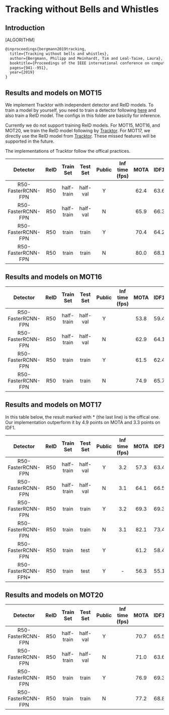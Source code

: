 # Tracking without Bells and Whistles

## Introduction

[ALGORITHM]

```latex
@inproceedings{bergmann2019tracking,
  title={Tracking without bells and whistles},
  author={Bergmann, Philipp and Meinhardt, Tim and Leal-Taixe, Laura},
  booktitle={Proceedings of the IEEE international conference on computer vision},
  pages={941--951},
  year={2019}
}
```

## Results and models on MOT15

We implement Tracktor with independent detector and ReID models. To train a model by yourself, you need to train a detector following [here](../../det/) and also train a ReID model.
The configs in this folder are basiclly for inference.

Currently we do not support training ReID models.
For MOT15, MOT16, and MOT20, we train the ReID model following by [Tracktor](https://github.com/phil-bergmann/tracking_wo_bnw).
For MOT17, we directly use the ReID model from [Tracktor](https://github.com/phil-bergmann/tracking_wo_bnw). These missed features will be supported in the future.

The implementations of Tracktor follow the offical practices.

|    Detector     |  ReID  | Train Set | Test Set | Public | Inf time (fps) | MOTA | IDF1 | FP | FN | IDSw. | Config | Download |
| :-------------: | :----: | :-------: | :------: | :----: | :------------: | :--: | :--: |:--:|:--:| :---: | :----: | :------: |
| R50-FasterRCNN-FPN | R50 | half-train | half-val | Y     |   | 62.4 | 63.6 | 1323 | 6642 | 123 | [config](tracktor_faster-rcnn_r50_fpn_4e_mot15-public-half.py) | [detector](https://download.openmmlab.com/mmtracking/mot/faster_rcnn/faster-rcnn_r50_fpn_4e_mot15-half-f48f6578.pth) [reid](https://download.openmmlab.com/mmtracking/mot/reid/tracktor_reid_r50_69e_mot15-f7980743.pth) |
| R50-FasterRCNN-FPN | R50 | half-train | half-val | N     |   | 65.9 | 66.3 | 3404 | 3746 | 184 | [config](tracktor_faster-rcnn_r50_fpn_4e_mot15-private-half.py) | [detector](https://download.openmmlab.com/mmtracking/mot/faster_rcnn/faster-rcnn_r50_fpn_4e_mot15-half-f48f6578.pth) [reid](https://download.openmmlab.com/mmtracking/mot/reid/tracktor_reid_r50_69e_mot15-f7980743.pth) |
| R50-FasterRCNN-FPN | R50 | train      | train    | Y     |   | 70.4 | 64.2 | 1125 | 11355 | 274 |  [config](tracktor_faster-rcnn_r50_fpn_4e_mot15-public.py) | [detector](https://download.openmmlab.com/mmtracking/mot/faster_rcnn/faster-rcnn_r50_fpn_4e_mot15-9e00ac7f.pth) [reid](https://download.openmmlab.com/mmtracking/mot/reid/tracktor_reid_r50_69e_mot15-f7980743.pth) |
| R50-FasterRCNN-FPN | R50 | train      | train    | N     |   | 80.0 | 68.1 | 3882 | 4255 | 478 | [config](tracktor_faster-rcnn_r50_fpn_4e_mot15-private.py) | [detector](https://download.openmmlab.com/mmtracking/mot/faster_rcnn/faster-rcnn_r50_fpn_4e_mot15-9e00ac7f.pth) [reid](https://download.openmmlab.com/mmtracking/mot/reid/tracktor_reid_r50_69e_mot15-f7980743.pth) |

## Results and models on MOT16

|    Detector     |  ReID  | Train Set | Test Set | Public | Inf time (fps) | MOTA | IDF1 | FP | FN | IDSw. | Config | Download |
| :-------------: | :----: | :-------: | :------: | :----: | :------------: | :--: | :--: |:--:|:--:| :---: | :----: | :------: |
| R50-FasterRCNN-FPN | R50 | half-train | half-val | Y     |   | 53.8 | 59.4 | 459 | 24007 | 186 | [config](tracktor_faster-rcnn_r50_fpn_4e_mot16-public-half.py) | [detector](https://download.openmmlab.com/mmtracking/mot/faster_rcnn/faster-rcnn_r50_fpn_4e_mot16-half-4c1b09ac.pth) [reid](https://download.openmmlab.com/mmtracking/mot/reid/tracktor_reid_r50_69e_mot16-a2e459b3.pth) |
| R50-FasterRCNN-FPN | R50 | half-train | half-val | N     |   | 62.9 | 64.1 | 4389 | 14905 | 817 | [config](tracktor_faster-rcnn_r50_fpn_4e_mot16-private-half.py) | [detector](https://download.openmmlab.com/mmtracking/mot/faster_rcnn/faster-rcnn_r50_fpn_4e_mot16-half-4c1b09ac.pth) [reid](https://download.openmmlab.com/mmtracking/mot/reid/tracktor_reid_r50_69e_mot16-a2e459b3.pth) |
| R50-FasterRCNN-FPN | R50 | train      | train    | Y     |   | 61.5 | 62.4 | 1162 | 40896 | 423 |  [config](tracktor_faster-rcnn_r50_fpn_4e_mot16-public.py) | [detector](https://download.openmmlab.com/mmtracking/mot/faster_rcnn/faster-rcnn_r50_fpn_4e_mot16-ccb2ff52.pth) [reid](https://download.openmmlab.com/mmtracking/mot/reid/tracktor_reid_r50_69e_mot16-a2e459b3.pth) |
| R50-FasterRCNN-FPN | R50 | train      | train    | N     |   | 74.9 | 65.7 | 7767 | 18517 | 1469 | [config](tracktor_faster-rcnn_r50_fpn_4e_mot16-private.py) | [detector](https://download.openmmlab.com/mmtracking/mot/faster_rcnn/faster-rcnn_r50_fpn_4e_mot16-ccb2ff52.pth) [reid](https://download.openmmlab.com/mmtracking/mot/reid/tracktor_reid_r50_69e_mot16-a2e459b3.pth) |

## Results and models on MOT17

In this table below, the result marked with * (the last line) is the offical one.
Our implementation outperform it by 4.9 points on MOTA and 3.3 points on IDF1.

|    Detector     |  ReID  | Train Set | Test Set | Public | Inf time (fps) | MOTA | IDF1 | FP | FN | IDSw. | Config | Download |
| :-------------: | :----: | :-------: | :------: | :----: | :------------: | :--: | :--: |:--:|:--:| :---: | :----: | :------: |
| R50-FasterRCNN-FPN | R50 | half-train | half-val | Y     | 3.2  | 57.3 | 63.4 | 1254 | 67091 | 613 | [config](tracktor_faster-rcnn_r50_fpn_4e_mot17-public-half.py) | [detector](https://download.openmmlab.com/mmtracking/mot/faster_rcnn/faster-rcnn_r50_fpn_4e_mot17-half-64ee2ed4.pth) [reid](https://download.openmmlab.com/mmtracking/mot/reid/tracktor_reid_r50_iter25245-a452f51f.pth) |
| R50-FasterRCNN-FPN | R50 | half-train | half-val | N     | 3.1  | 64.1 | 66.5 | 11088 | 45762 | 1224 | [config](tracktor_faster-rcnn_r50_fpn_4e_mot17-private-half.py) | [detector](https://download.openmmlab.com/mmtracking/mot/faster_rcnn/faster-rcnn_r50_fpn_4e_mot17-half-64ee2ed4.pth) [reid](https://download.openmmlab.com/mmtracking/mot/reid/tracktor_reid_r50_iter25245-a452f51f.pth) |
| R50-FasterRCNN-FPN | R50 | train      | train    | Y     | 3.2  | 69.3 | 69.3 | 4010 | 97918 | 1527 |  [config](tracktor_faster-rcnn_r50_fpn_4e_mot17-public.py) | [detector](https://download.openmmlab.com/mmtracking/mot/faster_rcnn/faster-rcnn_r50_fpn_4e_mot17-ffa52ae7.pth) [reid](https://download.openmmlab.com/mmtracking/mot/reid/tracktor_reid_r50_iter25245-a452f51f.pth) |
| R50-FasterRCNN-FPN | R50 | train      | train    | N     | 3.1  | 82.1 | 73.4 | 12789 | 44631 | 2988 | [config](tracktor_faster-rcnn_r50_fpn_4e_mot17-private.py) | [detector](https://download.openmmlab.com/mmtracking/mot/faster_rcnn/faster-rcnn_r50_fpn_4e_mot17-ffa52ae7.pth) [reid](https://download.openmmlab.com/mmtracking/mot/reid/tracktor_reid_r50_iter25245-a452f51f.pth) |
| R50-FasterRCNN-FPN | R50 | train      | test     | Y     |   | 61.2 | 58.4 | 8612 | 207628 | 2637 | [config](tracktor_faster-rcnn_r50_fpn_4e_mot17-public.py) | [detector](https://download.openmmlab.com/mmtracking/mot/faster_rcnn/faster-rcnn_r50_fpn_4e_mot17-ffa52ae7.pth) [reid](https://download.openmmlab.com/mmtracking/mot/reid/tracktor_reid_r50_iter25245-a452f51f.pth) |
| R50-FasterRCNN-FPN* | R50 | train     | test     | Y     | -    | 56.3 | 55.1 | 8866 | 235449 | 1987 | -    | -     |

## Results and models on MOT20

|    Detector     |  ReID  | Train Set | Test Set | Public | Inf time (fps) | MOTA | IDF1 | FP | FN | IDSw. | Config | Download |
| :-------------: | :----: | :-------: | :------: | :----: | :------------: | :--: | :--: |:--:|:--:| :---: | :----: | :------: |
| R50-FasterRCNN-FPN | R50 | half-train | half-val | Y     |   | 70.7 | 65.5 | 3513 | 175352 | 1437 | [config](tracktor_faster-rcnn_r50_fpn_4e_mot20-public-half.py) | [detector](https://download.openmmlab.com/mmtracking/mot/faster_rcnn/faster-rcnn_r50_fpn_8e_mot20-half-860a6c6f.pth) [reid](https://download.openmmlab.com/mmtracking/mot/reid/tracktor_reid_r50_69e_mot20-367af9dd.pth) |
| R50-FasterRCNN-FPN | R50 | half-train | half-val | N     |   | 71.0 | 63.6 | 5414 | 171493 | 1611 | [config](tracktor_faster-rcnn_r50_fpn_4e_mot20-private-half.py) | [detector](https://download.openmmlab.com/mmtracking/mot/faster_rcnn/faster-rcnn_r50_fpn_8e_mot20-half-860a6c6f.pth) [reid](https://download.openmmlab.com/mmtracking/mot/reid/tracktor_reid_r50_69e_mot20-367af9dd.pth) |
| R50-FasterRCNN-FPN | R50 | train      | train    | Y     |   | 76.9 | 69.3 | 1181 | 258494 | 2123 |  [config](tracktor_faster-rcnn_r50_fpn_4e_mot20-public.py) | [detector](https://download.openmmlab.com/mmtracking/mot/faster_rcnn/faster-rcnn_r50_fpn_8e_mot20-ef875499.pth) [reid](https://download.openmmlab.com/mmtracking/mot/reid/tracktor_reid_r50_69e_mot20-367af9dd.pth) |
| R50-FasterRCNN-FPN | R50 | train      | train    | N     |   | 77.2 | 68.8 | 1250 | 255362 | 2291 | [config](tracktor_faster-rcnn_r50_fpn_4e_mot20-private.py) | [detector](https://download.openmmlab.com/mmtracking/mot/faster_rcnn/faster-rcnn_r50_fpn_8e_mot20-ef875499.pth) [reid](https://download.openmmlab.com/mmtracking/mot/reid/tracktor_reid_r50_69e_mot20-367af9dd.pth) |
